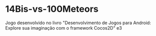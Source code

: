 # 14Bis-vs-100Meteors
Jogo desenvolvido no livro "Desenvolvimento de Jogos para Android: Explore sua imaginação com o framework Cocos2D"
e3
